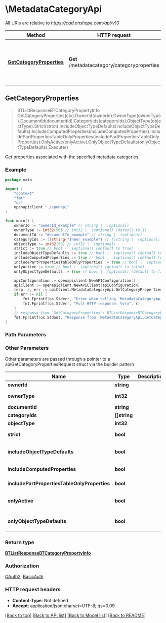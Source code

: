 # \MetadataCategoryApi

All URIs are relative to *https://cad.onshape.com/api/v10*

Method | HTTP request | Description
------------- | ------------- | -------------
[**GetCategoryProperties**](MetadataCategoryApi.md#GetCategoryProperties) | **Get** /metadatacategory/categoryproperties | Get properties associated with the specified metadata categories.



## GetCategoryProperties

> BTListResponseBTCategoryPropertyInfo GetCategoryProperties(ctx).OwnerId(ownerId).OwnerType(ownerType).DocumentId(documentId).CategoryIds(categoryIds).ObjectType(objectType).Strict(strict).IncludeObjectTypeDefaults(includeObjectTypeDefaults).IncludeComputedProperties(includeComputedProperties).IncludePartPropertiesTableOnlyProperties(includePartPropertiesTableOnlyProperties).OnlyActive(onlyActive).OnlyObjectTypeDefaults(onlyObjectTypeDefaults).Execute()

Get properties associated with the specified metadata categories.



### Example

```go
package main

import (
    "context"
    "fmt"
    "os"
    openapiclient "./openapi"
)

func main() {
    ownerId := "ownerId_example" // string |  (optional)
    ownerType := int32(56) // int32 |  (optional) (default to 1)
    documentId := "documentId_example" // string |  (optional)
    categoryIds := []string{"Inner_example"} // []string |  (optional)
    objectType := int32(56) // int32 |  (optional)
    strict := true // bool |  (optional) (default to true)
    includeObjectTypeDefaults := true // bool |  (optional) (default to false)
    includeComputedProperties := true // bool |  (optional) (default to true)
    includePartPropertiesTableOnlyProperties := true // bool |  (optional) (default to true)
    onlyActive := true // bool |  (optional) (default to false)
    onlyObjectTypeDefaults := true // bool |  (optional) (default to false)

    apiConfiguration := openapiclient.NewAPIConfiguration()
    apiClient := openapiclient.NewAPIClient(apiConfiguration)
    resp, r, err := apiClient.MetadataCategoryApi.GetCategoryProperties(context.Background()).OwnerId(ownerId).OwnerType(ownerType).DocumentId(documentId).CategoryIds(categoryIds).ObjectType(objectType).Strict(strict).IncludeObjectTypeDefaults(includeObjectTypeDefaults).IncludeComputedProperties(includeComputedProperties).IncludePartPropertiesTableOnlyProperties(includePartPropertiesTableOnlyProperties).OnlyActive(onlyActive).OnlyObjectTypeDefaults(onlyObjectTypeDefaults).Execute()
    if err != nil {
        fmt.Fprintf(os.Stderr, "Error when calling `MetadataCategoryApi.GetCategoryProperties``: %v\n", err)
        fmt.Fprintf(os.Stderr, "Full HTTP response: %v\n", r)
    }
    // response from `GetCategoryProperties`: BTListResponseBTCategoryPropertyInfo
    fmt.Fprintf(os.Stdout, "Response from `MetadataCategoryApi.GetCategoryProperties`: %v\n", resp)
}
```

### Path Parameters



### Other Parameters

Other parameters are passed through a pointer to a apiGetCategoryPropertiesRequest struct via the builder pattern


Name | Type | Description  | Notes
------------- | ------------- | ------------- | -------------
 **ownerId** | **string** |  | 
 **ownerType** | **int32** |  | [default to 1]
 **documentId** | **string** |  | 
 **categoryIds** | **[]string** |  | 
 **objectType** | **int32** |  | 
 **strict** | **bool** |  | [default to true]
 **includeObjectTypeDefaults** | **bool** |  | [default to false]
 **includeComputedProperties** | **bool** |  | [default to true]
 **includePartPropertiesTableOnlyProperties** | **bool** |  | [default to true]
 **onlyActive** | **bool** |  | [default to false]
 **onlyObjectTypeDefaults** | **bool** |  | [default to false]

### Return type

[**BTListResponseBTCategoryPropertyInfo**](BTListResponseBTCategoryPropertyInfo.md)

### Authorization

[OAuth2](../README.md#OAuth2), [BasicAuth](../README.md#BasicAuth)

### HTTP request headers

- **Content-Type**: Not defined
- **Accept**: application/json;charset=UTF-8; qs=0.09

[[Back to top]](#) [[Back to API list]](../README.md#documentation-for-api-endpoints)
[[Back to Model list]](../README.md#documentation-for-models)
[[Back to README]](../README.md)

